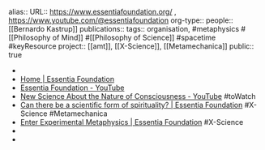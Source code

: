 alias::
URL:: https://www.essentiafoundation.org/ , https://www.youtube.com/@essentiafoundation
org-type::
people:: [[Bernardo Kastrup]] 
publications:: 
tags:: organisation, #metaphysics #[[Philosophy of Mind]] #[[Philosophy of Science]] #spacetime #keyResource 
project:: [[amt]], [[X-Science]], [[Metamechanica]] 
public:: true

-
- [Home | Essentia Foundation](https://www.essentiafoundation.org/)
- [Essentia Foundation - YouTube](https://www.youtube.com/@essentiafoundation)
- [New Science About the Nature of Consciousness - YouTube](https://www.youtube.com/watch?v=Nls4o_mR-sY) #toWatch
- [Can there be a scientific form of spirituality? | Essentia Foundation](https://www.essentiafoundation.org/can-there-be-a-scientific-form-of-spirituality/reading/) #X-Science #Metamechanica
- [Enter Experimental Metaphysics | Essentia Foundation](https://www.essentiafoundation.org/enter-experimental-metaphysics/reading/) #X-Science
-
-